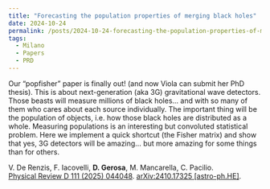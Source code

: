 ```yaml
---
title: "Forecasting the population properties of merging black holes"
date: 2024-10-24
permalink: /posts/2024-10-24-forecasting-the-population-properties-of-merging-black-holes
tags:
  - Milano
  - Papers
  - PRD
---
```


Our “popfisher” paper is finally out! (and now Viola can submit her PhD thesis). This is about next-generation (aka 3G) gravitational wave detectors. Those beasts will measure millions of black holes… and with so many of them who cares about each source individually. The important thing will be the population of objects, i.e. how those black holes are distributed as a whole. Measuring populations is an interesting but convoluted statistical problem. Here we implement a quick shortcut (the Fisher matrix) and show that yes, 3G detectors will be amazing… but more amazing for some things than for others.

V. De Renzis, F. Iacovelli, **D. Gerosa**, M. Mancarella, C. Pacilio.\
[Physical Review D 111 (2025) 044048](https://journals.aps.org/prd/abstract/10.1103/PhysRevD.111.044048). [arXiv:2410.17325 [astro-ph.HE]](https://arxiv.org/abs/2410.17325).